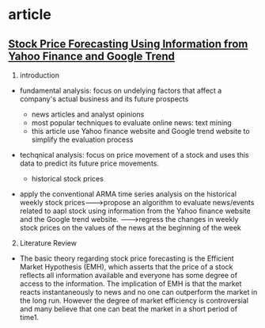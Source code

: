 # article
## [Stock Price Forecasting Using Information from Yahoo Finance and Google Trend](https://www.econ.berkeley.edu/sites/default/files/Selene%20Yue%20Xu.pdf)
1. introduction

- fundamental analysis: focus on undelying factors that affect a company's actual business and its future prospects
	- news articles and analyst opinions
	- most popular techniques to evaluate online news: text mining
	- this article use Yahoo finance website and Google trend website to simplify the evaluation process

- techqnical analysis: focus on price movement of a stock and uses this data to predict its future price movements.
	- historical stock prices

- apply the conventional ARMA time series analysis on the historical weekly stock prices--->propose an algorithm to evaluate news/events related to aapl stock using information from the Yahoo finance website and the Google trend website. --->regress the changes in weekly stock prices on the values of the news at the beginning of the week
2. Literature Review

- The basic theory regarding stock price forecasting is the Efficient Market Hypothesis (EMH), which asserts that the price of a stock reflects all information available and everyone has some degree of access to the information. The implication of EMH is that the market reacts instantaneously to news and no one can outperform the market in the long run. However the degree of market efficiency is controversial and many believe that one can beat the market in a short period of time1.
